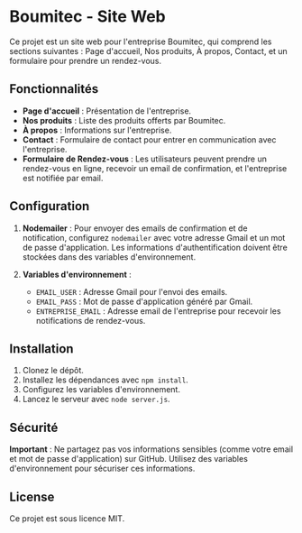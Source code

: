 # Boumitec - Site Web

Ce projet est un site web pour l'entreprise Boumitec, qui comprend les sections suivantes : Page d'accueil, Nos produits, À propos, Contact, et un formulaire pour prendre un rendez-vous.

## Fonctionnalités

- **Page d'accueil** : Présentation de l'entreprise.
- **Nos produits** : Liste des produits offerts par Boumitec.
- **À propos** : Informations sur l'entreprise.
- **Contact** : Formulaire de contact pour entrer en communication avec l'entreprise.
- **Formulaire de Rendez-vous** : Les utilisateurs peuvent prendre un rendez-vous en ligne, recevoir un email de confirmation, et l'entreprise est notifiée par email.

## Configuration

1. **Nodemailer** : Pour envoyer des emails de confirmation et de notification, configurez `nodemailer` avec votre adresse Gmail et un mot de passe d'application. Les informations d'authentification doivent être stockées dans des variables d'environnement.

2. **Variables d'environnement** :
   - `EMAIL_USER` : Adresse Gmail pour l'envoi des emails.
   - `EMAIL_PASS` : Mot de passe d'application généré par Gmail.
   - `ENTREPRISE_EMAIL` : Adresse email de l'entreprise pour recevoir les notifications de rendez-vous.

## Installation

1. Clonez le dépôt.
2. Installez les dépendances avec `npm install`.
3. Configurez les variables d'environnement.
4. Lancez le serveur avec `node server.js`.

## Sécurité

**Important** : Ne partagez pas vos informations sensibles (comme votre email et mot de passe d'application) sur GitHub. Utilisez des variables d'environnement pour sécuriser ces informations.

## License

Ce projet est sous licence MIT.
